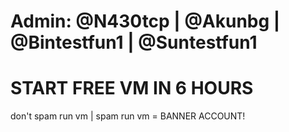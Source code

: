 # Admin: @N430tcp | @Akunbg | @Bintestfun1 | @Suntestfun1
# START FREE VM IN 6 HOURS
don't spam run vm | spam run vm = BANNER ACCOUNT!

